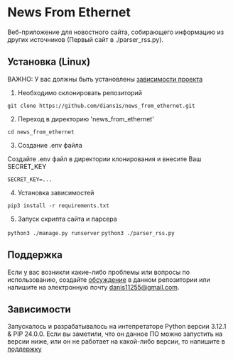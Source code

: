 # News From Ethernet
Веб-приложение для новостного сайта, собирающего информацию из других источников (Первый сайт в ./parser_rss.py).


## Установка (Linux)
ВАЖНО: У вас должны быть установлены [зависимости проекта](https://github.com/dians1s/news_from_ethernet#зависимости)
1. Необходимо склонировать репозиторий

```git clone https://github.com/dians1s/news_from_ethernet.git```

2. Переход в директорию 'news_from_ethernet'

```cd news_from_ethernet```

3. Создание .env файла

Создайте .env файл в директории клонирования и внесите Ваш SECRET_KEY

```SECRET_KEY=...```

4. Установка зависимостей

```pip3 install -r requirements.txt```

5. Запуск скрипта сайта и парсера

```python3 ./manage.py runserver```
```python3 ./parser_rss.py```

## Поддержка
Если у вас возникли какие-либо проблемы или вопросы по использованию, создайте [обсуждение](https://github.com/dians1s/news_from_ethernet/issues/new/choose) в данном репозитории или напишите на электронную почту <danis11255@gmail.com>.

## Зависимости
Запускалось и разрабатывалось на интепретаторе Python версии 3.12.1 & PIP 24.0.0. Если вы заметили, что он данное ПО можно запустить на версии ниже, или он не работает на какой-либо версии, то напишите в [поддержку](https://github.com/dians1s/news_from_ethernet#поддержка)
